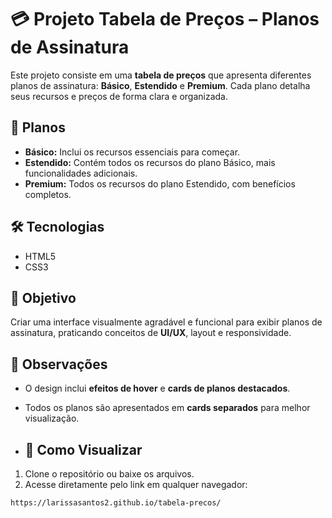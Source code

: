 # 💳 Projeto Tabela de Preços – Planos de Assinatura

Este projeto consiste em uma **tabela de preços** que apresenta diferentes planos de assinatura: **Básico**, **Estendido** e **Premium**. Cada plano detalha seus recursos e preços de forma clara e organizada.

## 📝 Planos
- **Básico:** Inclui os recursos essenciais para começar.
- **Estendido:** Contém todos os recursos do plano Básico, mais funcionalidades adicionais.
- **Premium:** Todos os recursos do plano Estendido, com benefícios completos.

## 🛠 Tecnologias
- HTML5  
- CSS3  

## 🎯 Objetivo
Criar uma interface visualmente agradável e funcional para exibir planos de assinatura, praticando conceitos de **UI/UX**, layout e responsividade.

## 📌 Observações
- O design inclui **efeitos de hover** e **cards de planos destacados**.
- Todos os planos são apresentados em **cards separados** para melhor visualização.

- ## 👀 Como Visualizar
1. Clone o repositório ou baixe os arquivos.  
2. Acesse diretamente pelo link em qualquer navegador:

```bash
https://larissasantos2.github.io/tabela-precos/
